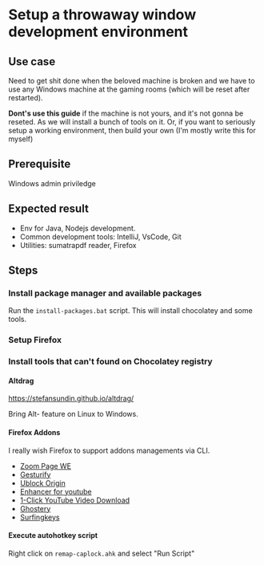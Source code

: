 # Setup a throwaway window development environment

## Use case

Need to get shit done when the beloved machine is broken and we have to use any Windows machine at the gaming rooms (which will be reset after restarted).

**Dont's use this guide** if the machine is not yours, and it's not gonna be reseted. As we will install a bunch of tools on it. Or, if you want to seriously setup a working environment, then build your own (I'm mostly write this for myself)

## Prerequisite

Windows admin priviledge

## Expected result

- Env for Java, Nodejs development.
- Common development tools: IntelliJ, VsCode, Git
- Utilities: sumatrapdf reader, Firefox

## Steps

### Install package manager and available packages

Run the `install-packages.bat` script. This will install chocolatey and some tools.

### Setup Firefox


### Install tools that can't found on Chocolatey registry

#### Altdrag 

https://stefansundin.github.io/altdrag/

Bring Alt-<Mouse drag and resize> feature on Linux to Windows.

#### Firefox Addons

I really wish Firefox to support addons managements via CLI.

- [Zoom Page WE](https://addons.mozilla.org/en-US/firefox/addon/zoom-page-we)
- [Gesturify](https://addons.mozilla.org/en-US/firefox/addon/gesturefy)
- [Ublock Origin](https://addons.mozilla.org/en-US/firefox/addon/ublock-origin)
- [Enhancer for youtube](https://addons.mozilla.org/en-US/firefox/addon/enhancer-for-youtube/?src=search)
- [1-Click YouTube Video Download](https://addons.mozilla.org/en-US/firefox/addon/1-click-youtube-video-downl/?src=search)
- [Ghostery](https://addons.mozilla.org/en-US/firefox/addon/ghostery/?src=search)
- [Surfingkeys](https://addons.mozilla.org/en-US/firefox/addon/surfingkeys_ff/?src=search)

#### Execute autohotkey script

Right click on `remap-caplock.ahk` and select "Run Script"